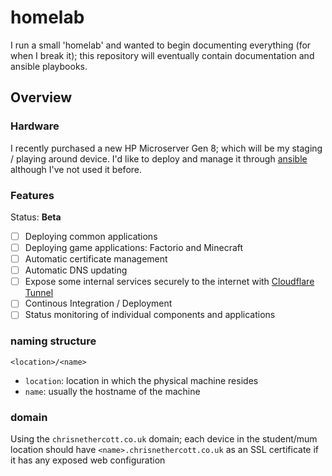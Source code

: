 # homelab
I run a small 'homelab' and wanted to begin documenting everything (for when I break it); this repository will eventually contain documentation and ansible playbooks.

## Overview

### Hardware

I recently purchased a new HP Microserver Gen 8; which will be my staging / playing around device. I'd like to deploy and manage it through [ansible](https://www.ansible.com/) although I've not used it before.

### Features

Status: **Beta**

- [ ] Deploying common applications
- [ ] Deploying game applications: Factorio and Minecraft
- [ ] Automatic certificate management
- [ ] Automatic DNS updating
- [ ] Expose some internal services securely to the internet with [Cloudflare Tunnel](https://www.cloudflare.com/products/tunnel/)
- [ ] Continous Integration / Deployment
- [ ] Status monitoring of individual components and applications

### naming structure
`<location>/<name>`
- `location`: location in which the physical machine resides
- `name`: usually the hostname of the machine

### domain
Using the `chrisnethercott.co.uk` domain; each device in the student/mum location should have `<name>.chrisnethercott.co.uk` as an SSL certificate if it has any exposed web configuration
